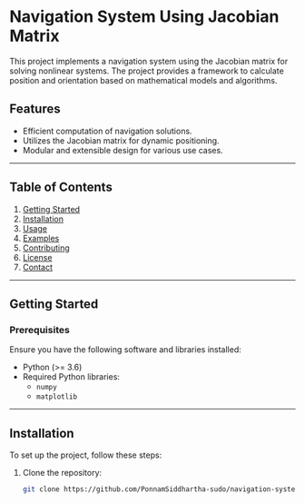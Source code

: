 # Navigation System Using Jacobian Matrix

This project implements a navigation system using the Jacobian matrix for solving nonlinear systems. The project provides a framework to calculate position and orientation based on mathematical models and algorithms.

## Features

- Efficient computation of navigation solutions.
- Utilizes the Jacobian matrix for dynamic positioning.
- Modular and extensible design for various use cases.

---

## Table of Contents

1. [Getting Started](#getting-started)
2. [Installation](#installation)
3. [Usage](#usage)
4. [Examples](#examples)
5. [Contributing](#contributing)
6. [License](#license)
7. [Contact](#contact)

---

## Getting Started

### Prerequisites

Ensure you have the following software and libraries installed:

- Python (>= 3.6)
- Required Python libraries:
  - `numpy`
  - `matplotlib`

---

## Installation

To set up the project, follow these steps:

1. Clone the repository:
   ```bash
   git clone https://github.com/PonnamSiddhartha-sudo/navigation-system-using-jacobian-matrix.git
